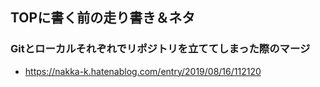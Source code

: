 ## TOPに書く前の走り書き＆ネタ

### Gitとローカルそれぞれでリポジトリを立ててしまった際のマージ
- https://nakka-k.hatenablog.com/entry/2019/08/16/112120
